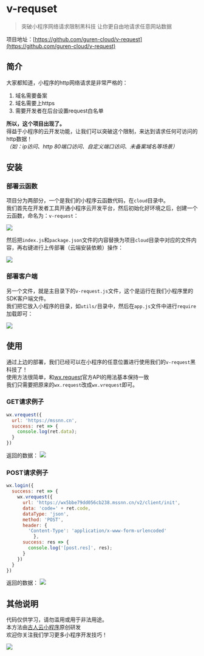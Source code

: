 # v-requset
> 突破小程序网络请求限制黑科技
> 让你更自由地请求任意网站数据

项目地址：[https://github.com/guren-cloud/v-request](https://github.com/guren-cloud/v-request)

## 简介
大家都知道，小程序的http网络请求是非常严格的：
1. 域名需要备案
2. 域名需要上https
3. 需要开发者在后台设置request白名单

**所以，这个项目出现了。**    
得益于小程序的云开发功能，让我们可以突破这个限制，来达到请求任何可访问的http数据！    
*（如：ip访问、http 80端口访问、自定义端口访问、未备案域名等场景）*

## 安装
### 部署云函数
项目分为两部分，一个是我们的小程序云函数代码，在`cloud`目录中。    
我们首先在开发者工具开通小程序云开发平台，然后初始化好环境之后，创建一个云函数，命名为：`v-request`：

![](https://box.kancloud.cn/72c94b4a4e755ed7aacad10d4ca15edd_596x378.png)

然后把`index.js`和`package.json`文件的内容替换为项目`cloud`目录中对应的文件内容，再右键进行上传部署（云端安装依赖）操作：

![](https://box.kancloud.cn/e6fab606b119b955d9765284ef66d8b0_928x439.png)


### 部署客户端
另一个文件，就是主目录下的`v-request.js`文件，这个是运行在我们小程序里的SDK客户端文件。    
我们把它放入小程序的目录，如`utils/`目录中，然后在`app.js`文件中进行`require`加载即可：

![](https://box.kancloud.cn/567a7a0d609527f5f6c34781d8c84d12_1193x620.png)

## 使用
通过上边的部署，我们已经可以在小程序的任意位置进行使用我们的`v-request`黑科技了！    
使用方法很简单，和[wx.request](https://developers.weixin.qq.com/miniprogram/dev/api/wx.request.html)官方API的用法基本保持一致    
我们只需要把原来的`wx.request`改成`wx.vrequest`即可。

### GET请求例子
```js    
wx.vrequest({
  url: 'https://mssnn.cn',
  success: ret => {
    console.log(ret.data);
  }
})
```
返回的数据：
![](https://box.kancloud.cn/6413d39b4f3ed0878f19097c54fd16d8_1398x611.png)

### POST请求例子
``` js
wx.login({
  success: ret => {
    wx.vrequest({
      url: 'https://wx5bbe79dd056cb238.mssnn.cn/v2/client/init',
      data: 'code=' + ret.code,
      dataType: 'json',
      method: 'POST',
      header: {
        'Content-Type': 'application/x-www-form-urlencoded'
          },
      success: res => {
        console.log('[post.res]', res);
      }
    })
  }
})
```
返回的数据：
![](https://box.kancloud.cn/b9f81ed3207972f0c508ded7bd1a97d4_1281x818.png)

## 其他说明
代码仅供学习，请勿滥用或用于非法用途。    
本方法由[古人云小程序](https://mssnn.cn)原创研发    
欢迎你关注我们学习更多小程序开发技巧！

![](https://mssnn.cn/img/qr_gurenyun.jpg)
